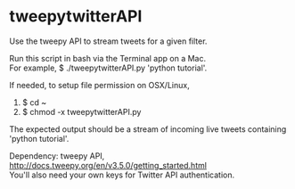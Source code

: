 # tweepytwitterAPI

Use the tweepy API to stream tweets for a given filter.   

Run this script in bash via the Terminal app on a Mac.  
For example, $ ./tweepytwitterAPI.py 'python tutorial'.  

If needed, to setup file permission on OSX/Linux,   
  1. $ cd ~  
  2. $ chmod -x tweepytwitterAPI.py
  

The expected output should be a stream of incoming live tweets containing 'python tutorial'.   

Dependency: tweepy API, http://docs.tweepy.org/en/v3.5.0/getting_started.html  
You'll also need your own keys for Twitter API authentication.   
